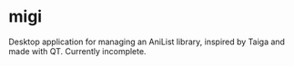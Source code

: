 # migi
Desktop application for managing an AniList library, inspired by Taiga and made with QT.
Currently incomplete.

